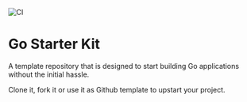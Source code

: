 ![CI](https://github.com/lawzava/go-starter-kit/workflows/CI/badge.svg?branch=main)

# Go Starter Kit

A template repository that is designed to start building Go applications without the initial hassle.

Clone it, fork it or use it as Github template to upstart your project.